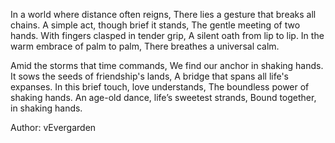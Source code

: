 In a world where distance often reigns, There lies a gesture that breaks all chains. A simple act, though brief it stands, The gentle meeting of two hands. With fingers clasped in tender grip, A silent oath from lip to lip. In the warm embrace of palm to palm, There breathes a universal calm.

Amid the storms that time commands, We find our anchor in shaking hands. It sows the seeds of friendship's lands, A bridge that spans all life's expanses. In this brief touch, love understands, The boundless power of shaking hands. An age-old dance, life’s sweetest strands, Bound together, in shaking hands.

Author: vEvergarden